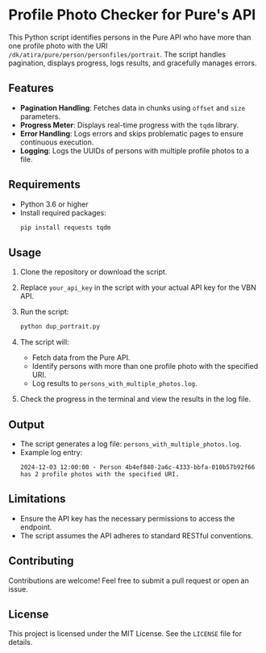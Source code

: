 
# Profile Photo Checker for Pure's API

This Python script identifies persons in the Pure API who have more than one profile photo with the URI `/dk/atira/pure/person/personfiles/portrait`. The script handles pagination, displays progress, logs results, and gracefully manages errors.

## Features

- **Pagination Handling**: Fetches data in chunks using `offset` and `size` parameters.
- **Progress Meter**: Displays real-time progress with the `tqdm` library.
- **Error Handling**: Logs errors and skips problematic pages to ensure continuous execution.
- **Logging**: Logs the UUIDs of persons with multiple profile photos to a file.

## Requirements

- Python 3.6 or higher
- Install required packages:
  ```bash
  pip install requests tqdm
  ```

## Usage

1. Clone the repository or download the script.
2. Replace `your_api_key` in the script with your actual API key for the VBN API.
3. Run the script:
   ```bash
   python dup_portrait.py
   ```
4. The script will:
   - Fetch data from the Pure API.
   - Identify persons with more than one profile photo with the specified URI.
   - Log results to `persons_with_multiple_photos.log`.

5. Check the progress in the terminal and view the results in the log file.

## Output

- The script generates a log file: `persons_with_multiple_photos.log`.
- Example log entry:
  ```
  2024-12-03 12:00:00 - Person 4b4ef840-2a6c-4333-bbfa-010b57b92f66 has 2 profile photos with the specified URI.
  ```

## Limitations

- Ensure the API key has the necessary permissions to access the endpoint.
- The script assumes the API adheres to standard RESTful conventions.

## Contributing

Contributions are welcome! Feel free to submit a pull request or open an issue.

## License

This project is licensed under the MIT License. See the `LICENSE` file for details.
